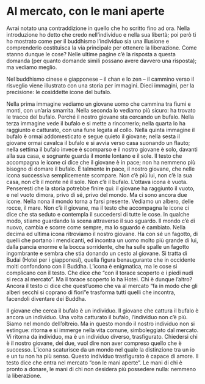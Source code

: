 # Al mercato, con le mani aperte

Avrai notato una contraddizione in quello che ho scritto fino ad ora. Nella introduzione ho detto che credo nell’individuo e nella sua libertà; poi però ti ho mostrato come per il buddhismo l’individuo sia una illusione e comprenderlo costituisca la via principale per ottenere la liberazione. Come stanno dunque le cose? Nelle ultime pagine c’è la risposta a questa domanda (per quanto domande simili possano avere davvero una risposta); ma vediamo meglio.

Nel buddhismo cinese e giapponese – il chan e lo zen – il cammino verso il risveglio viene illustrato con una storia per immagini. Dieci immagini, per la precisione: le cosiddette icone del bufalo.

Nella prima immagine vediamo un giovane uomo che cammina tra fiumi e monti, con un’aria smarrita. Nella seconda lo vediamo più sicuro: ha trovato le tracce del bufalo. Perché il nostro giovane sta cercando un bufalo. Nella terza immagine vede il bufalo e si mette a rincorrerlo; nella quarta lo ha raggiunto e catturato, con una fune legata al collo. Nella quinta immagine il bufalo è ormai addomesticato e segue quieto il giovane; nella sesta il giovane ormai cavalca il bufalo e si avvia verso casa suonando un flauto; nella settima il bufalo invece è scomparso e il nostro giovane è solo, davanti alla sua casa, e sognante guarda il monte lontano e il sole. Il testo che accompagna le icone ci dice che il giovane è in pace; non ha nemmeno più bisogno di domare il bufalo. È talmente in pace, il nostro giovane, che nelle icona successiva semplicemente scompare. Non c’è più lui, non c’è la sua casa, non c’è il monte né il sole. Non c’è il bufalo. L’ottava icona è vuota. Penseresti che la storia potrebbe finire qui: il giovane ha raggiunto il vuoto, e nel vuoto dimora, privo di sé, privo del mondo. Ma ci sono ancora due icone. Nella nona il mondo torna a farsi presente. Vediamo un albero, delle rocce, il mare. Non c’è il giovane, ma il testo che accompagna le icone ci dice che sta seduto e contempla il succedersi di tutte le cose. In qualche modo, stiamo guardando la scena attraverso il suo sguardo. Il mondo c’è di nuovo, cambia e scorre come sempre, ma lo sguardo è cambiato. Nella decima ed ultima icona ritroviamo il nostro giovane. Ha con sé un fagotto, di quelli che portano i mendicanti, ed incontra un uomo molto più grande di lui, dalla pancia enorme e la bocca sorridente, che ha sulle spalle un fagotto ingombrante e sembra che stia donando un cesto al giovane. Si tratta di Budai (Hotei per i giapponesi), quella figura benaugurante che in occidente molti confondono con il Buddha. L’icona è enigmatica, ma le cose si complicano con il testo. Che dice che “con il torace scoperto e i piedi nudi si reca al mercato”. Ma il torace scoperto lo ha Hotei. Chi è dunque l’altro? Ancora il testo ci dice che quest’uomo che va al mercato “fa in modo che gli alberi secchi si coprano di fiori”e trasforma tutti quelli che incontra, facendoli diventare dei Buddha.

Il giovane che cerca il bufalo è un individuo. Il giovane che cattura il bufalo è ancora un individuo. Una volta catturato il bufalo, l’individuo non c’è più. Siamo nel mondo dell’oltreio. Ma in questo mondo il nostro individuo non si estingue: ritorna e si immerge nella vita comune, simboleggiato dal mercato. Vi ritorna da individuo, ma è un individuo diverso, trasfigurato. Chiedersi chi è il nostro giovane, dei due, vuol dire non aver compreso quello che è successo. L’icona scaturisce da un mondo nel quale la distinzione tra un io e un tu non ha più senso. Questo individuo trasfigurato è capace di amore. Il testo dice che entra nel mercato “con le mani aperte”. Le mani di chi è pronto a donare, le mani di chi non desidera più possedere nulla: nemmeno la liberazione.

 
